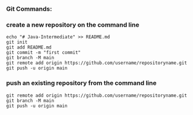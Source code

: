 ### Git Commands:<br>

### create a new repository on the command line

```
echo "# Java-Intermediate" >> README.md
git init
git add README.md
git commit -m "first commit"
git branch -M main
git remote add origin https://github.com/username/repositoryname.git
git push -u origin main
```


### push an existing repository from the command line
```
git remote add origin https://github.com/username/repositoryname.git
git branch -M main
git push -u origin main
```